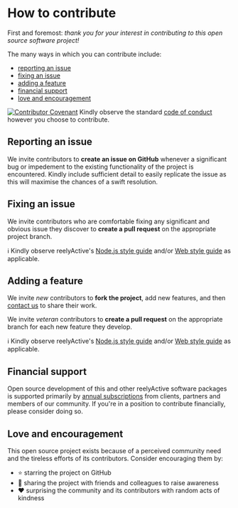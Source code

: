 How to contribute
=================

First and foremost: _thank you for your interest in contributing to this open source software project!_

The many ways in which you can contribute include:
- [reporting an issue](#reporting-an-issue)
- [fixing an issue](#fixing-an-issue)
- [adding a feature](#adding-a-feature)
- [financial support](#financial-support)
- [love and encouragement](#love-and-encouragement)

[![Contributor Covenant](https://img.shields.io/badge/Contributor%20Covenant-2.0-4baaaa.svg)](CODE_OF_CONDUCT.md)  Kindly observe the standard [code of conduct](CODE_OF_CONDUCT.md) however you choose to contribute.


Reporting an issue
------------------

We invite contributors to __create an issue on GitHub__ whenever a significant bug or impedement to the existing functionality of the project is encountered.  Kindly include sufficient detail to easily replicate the issue as this will maximise the chances of a swift resolution.


Fixing an issue
---------------

We invite contributors who are comfortable fixing any significant and obvious issue they discover to __create a pull request__ on the appropriate project branch.

:information_source: Kindly observe reelyActive's [Node.js style guide](https://github.com/reelyactive/node-style-guide) and/or [Web style guide](https://github.com/reelyactive/web-style-guide) as applicable.


Adding a feature
----------------

We invite _new_ contributors to __fork the project__, add new features, and then [contact us](https://www.reelyactive.com/contact/) to share their work.

We invite _veteran_ contributors to __create a pull request__ on the appropriate branch for each new feature they develop.

:information_source: Kindly observe reelyActive's [Node.js style guide](https://github.com/reelyactive/node-style-guide) and/or [Web style guide](https://github.com/reelyactive/web-style-guide) as applicable.


Financial support
-----------------

Open source development of this and other reelyActive software packages is supported primarily by [annual subscriptions](https://www.reelyactive.com/pricing/) from clients, partners and members of our community.  If you're in a position to contribute financially, please consider doing so.


Love and encouragement
----------------------

This open source project exists because of a perceived community need and the tireless efforts of its contributors.  Consider encouraging them by:
- :star: starring the project on GitHub
- :busts_in_silhouette: sharing the project with friends and colleagues to raise awareness
- :heart: surprising the community and its contributors with random acts of kindness
